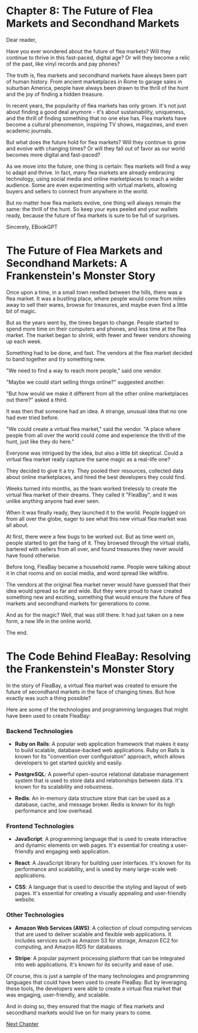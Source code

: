# Chapter 8: The Future of Flea Markets and Secondhand Markets

Dear reader,

Have you ever wondered about the future of flea markets? Will they continue to thrive in this fast-paced, digital age? Or will they become a relic of the past, like vinyl records and pay phones?

The truth is, flea markets and secondhand markets have always been part of human history. From ancient marketplaces in Rome to garage sales in suburban America, people have always been drawn to the thrill of the hunt and the joy of finding a hidden treasure.

In recent years, the popularity of flea markets has only grown. It's not just about finding a good deal anymore - it's about sustainability, uniqueness, and the thrill of finding something that no one else has. Flea markets have become a cultural phenomenon, inspiring TV shows, magazines, and even academic journals.

But what does the future hold for flea markets? Will they continue to grow and evolve with changing times? Or will they fall out of favor as our world becomes more digital and fast-paced?

As we move into the future, one thing is certain: flea markets will find a way to adapt and thrive. In fact, many flea markets are already embracing technology, using social media and online marketplaces to reach a wider audience. Some are even experimenting with virtual markets, allowing buyers and sellers to connect from anywhere in the world.

But no matter how flea markets evolve, one thing will always remain the same: the thrill of the hunt. So keep your eyes peeled and your wallets ready, because the future of flea markets is sure to be full of surprises.

Sincerely,
EBookGPT
# The Future of Flea Markets and Secondhand Markets: A Frankenstein's Monster Story

Once upon a time, in a small town nestled between the hills, there was a flea market. It was a bustling place, where people would come from miles away to sell their wares, browse for treasures, and maybe even find a little bit of magic.

But as the years went by, the times began to change. People started to spend more time on their computers and phones, and less time at the flea market. The market began to shrink, with fewer and fewer vendors showing up each week.

Something had to be done, and fast. The vendors at the flea market decided to band together and try something new.

"We need to find a way to reach more people," said one vendor.

"Maybe we could start selling things online?" suggested another.

"But how would we make it different from all the other online marketplaces out there?" asked a third.

It was then that someone had an idea. A strange, unusual idea that no one had ever tried before.

"We could create a virtual flea market," said the vendor. "A place where people from all over the world could come and experience the thrill of the hunt, just like they do here."

Everyone was intrigued by the idea, but also a little bit skeptical. Could a virtual flea market really capture the same magic as a real-life one?

They decided to give it a try. They pooled their resources, collected data about online marketplaces, and hired the best developers they could find.

Weeks turned into months, as the team worked tirelessly to create the virtual flea market of their dreams. They called it "FleaBay", and it was unlike anything anyone had ever seen.

When it was finally ready, they launched it to the world. People logged on from all over the globe, eager to see what this new virtual flea market was all about.

At first, there were a few bugs to be worked out. But as time went on, people started to get the hang of it. They browsed through the virtual stalls, bartered with sellers from all over, and found treasures they never would have found otherwise.

Before long, FleaBay became a household name. People were talking about it in chat rooms and on social media, and word spread like wildfire.

The vendors at the original flea market never would have guessed that their idea would spread so far and wide. But they were proud to have created something new and exciting, something that would ensure the future of flea markets and secondhand markets for generations to come. 

And as for the magic? Well, that was still there. It had just taken on a new form, a new life in the online world.

The end.
# The Code Behind FleaBay: Resolving the Frankenstein's Monster Story

In the story of FleaBay, a virtual flea market was created to ensure the future of secondhand markets in the face of changing times. But how exactly was such a thing possible?

Here are some of the technologies and programming languages that might have been used to create FleaBay:

### Backend Technologies

* **Ruby on Rails**: A popular web application framework that makes it easy to build scalable, database-backed web applications. Ruby on Rails is known for its "convention over configuration" approach, which allows developers to get started quickly and easily.

* **PostgreSQL**: A powerful open-source relational database management system that is used to store data and relationships between data. It's known for its scalability and robustness.

* **Redis**: An in-memory data structure store that can be used as a database, cache, and message broker. Redis is known for its high performance and low overhead.

### Frontend Technologies

* **JavaScript**: A programming language that is used to create interactive and dynamic elements on web pages. It's essential for creating a user-friendly and engaging web application.

* **React**: A JavaScript library for building user interfaces. It's known for its performance and scalability, and is used by many large-scale web applications.

* **CSS**: A language that is used to describe the styling and layout of web pages. It's essential for creating a visually appealing and user-friendly website.

### Other Technologies

* **Amazon Web Services (AWS)**: A collection of cloud computing services that are used to deliver scalable and flexible web applications. It includes services such as Amazon S3 for storage, Amazon EC2 for computing, and Amazon RDS for databases.

* **Stripe**: A popular payment processing platform that can be integrated into web applications. It's known for its security and ease of use.

Of course, this is just a sample of the many technologies and programming languages that could have been used to create FleaBay. But by leveraging these tools, the developers were able to create a virtual flea market that was engaging, user-friendly, and scalable.

And in doing so, they ensured that the magic of flea markets and secondhand markets would live on for many years to come.


[Next Chapter](09_Chapter09.md)
